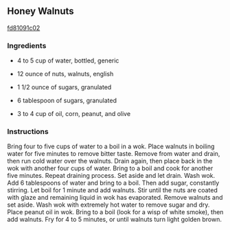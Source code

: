 ## Honey Walnuts

[fd81091c02](http://cooking.nytimes.com/recipes/1010)

### Ingredients

 - 4 to 5 cup of water, bottled, generic

 - 12 ounce of nuts, walnuts, english

 - 1 1/2 ounce of sugars, granulated

 - 6 tablespoon of sugars, granulated

 - 3 to 4 cup of oil, corn, peanut, and olive

### Instructions

Bring four to five cups of water to a boil in a wok. Place walnuts in boiling water for five minutes to remove bitter taste. Remove from water and drain, then run cold water over the walnuts. Drain again, then place back in the wok with another four cups of water. Bring to a boil and cook for another five minutes. Repeat draining process. Set aside and let drain. Wash wok. Add 6 tablespoons of water and bring to a boil. Then add sugar, constantly stirring. Let boil for 1 minute and add walnuts. Stir until the nuts are coated with glaze and remaining liquid in wok has evaporated. Remove walnuts and set aside. Wash wok with extremely hot water to remove sugar and dry. Place peanut oil in wok. Bring to a boil (look for a wisp of white smoke), then add walnuts. Fry for 4 to 5 minutes, or until walnuts turn light golden brown.